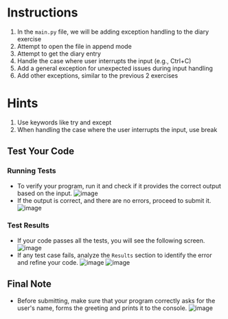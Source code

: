 # Instructions 

1. In the `main.py` file, we will be adding exception handling to the diary exercise
2. Attempt to open the file in append mode
3. Attempt to get the diary entry
4. Handle the case where user interrupts the input (e.g., Ctrl+C)
5. Add a general exception for unexpected issues during input handling
6. Add other exceptions, similar to the previous 2 exercises

# Hints
1. Use keywords like try and except
2. When handling the case where the user interrupts the input, use break



## Test Your Code
### Running Tests
- To verify your program, run it and check if it provides the correct output based on the input.
   ![image](tests_tools.png)
- If the output is correct, and there are no errors, proceed to submit it.
   ![image](submit.png)

### Test Results
- If your code passes all the tests, you will see the following screen.
   ![image](pass.png)
- If any test case fails, analyze the `Results` section to identify the error and refine your code.
   ![image](fail_tests.png)
   ![image](results.png)

## Final Note
- Before submitting, make sure that your program correctly asks for the user's name, forms the greeting and prints it to the console.
   ![image](submit.png)
